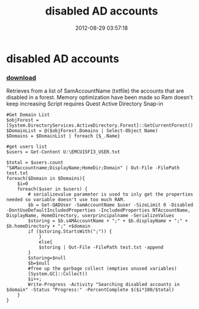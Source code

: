﻿---
pid:            3600
poster:         Cisco
title:          disabled AD accounts
date:           2012-08-29 03:57:18
format:         posh
parent:         0
parent:         0

---

# disabled AD accounts

### [download](3600.ps1)

Retrieves from a list of SamAccountName (txtfile) the accounts that are disabled in a forest.
Memory optimization have been made so Ram doesn't keep increasing
Script requires Quest Active Directory Snap-in

```posh
#Get Domain List
$objForest = [System.DirectoryServices.ActiveDirectory.Forest]::GetCurrentForest()
$DomainList = @($objForest.Domains | Select-Object Name)
$Domains = $DomainList | foreach {$_.Name}

#get users list
$users = Get-Content U:\EMCU15FI3_USER.txt

$total = $users.count
"SAMaccountname;DisplayName;HomeDir;Domain" | Out-File -FilePath test.txt
foreach($Domain in $Domains){
	$i=0
	foreach($user in $users) {
		# serializevalue parameter is used to inly get the properties needed so variable doesn't use too much RAM.
		$b = Get-QADUser -SamAccountName $user -SizeLimit 0 -Disabled -DontUseDefaultIncludedProperties -IncludedProperties NTAccountName, DisplayName, HomeDirectory, userprincipalname -SerializeValues
		$storing = $b.sAMAccountName + ";" + $b.displayName + ";" + $b.homeDirectory + ";" +$domain
		if ($storing.StartsWith(";")) {
			}
			else{
			$storing | Out-File -FilePath test.txt -append
		}
		$storing=$null
		$b=$null
		#free up the garbage collect (empties unused variables)
		[System.GC]::Collect()
		$i++;
		Write-Progress -Activity "Searching disabled accounts in $domain" -Status "Progress:" -PercentComplete $($i*100/$total)
	}
}
```
